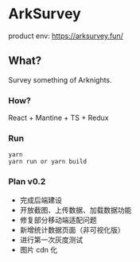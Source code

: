 # ArkSurvey

product env: https://arksurvey.fun/

## What?

Survey something of Arknights.
 
### How?

React + Mantine + TS + Redux

### Run
```
yarn
yarn run or yarn build
```

### Plan v0.2
- 完成后端建设
- 开放截图、上传数据、加载数据功能
- 修复部分移动端适配问题
- 新增统计数据页面（非可视化版）
- 进行第一次灰度测试
- 图片 cdn 化
